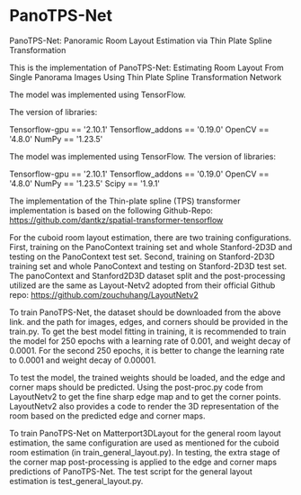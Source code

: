 # PanoTPS-Net
PanoTPS-Net: Panoramic Room Layout Estimation via Thin Plate Spline Transformation

This is the implementation of PanoTPS-Net: Estimating Room Layout From Single Panorama Images Using Thin Plate Spline Transformation Network

The model was implemented using TensorFlow.

The version of libraries:

Tensorflow-gpu == '2.10.1'
Tensorflow_addons == '0.19.0'
OpenCV == '4.8.0'
NumPy == '1.23.5'

The model was implemented using TensorFlow.
The version of libraries:

Tensorflow-gpu == '2.10.1'
Tensorflow\_addons == '0.19.0'
OpenCV == '4.8.0'
NumPy == '1.23.5'
Scipy == '1.9.1'


The implementation of the Thin-plate spline (TPS) transformer implementation is based on the following Github-Repo:
https://github.com/dantkz/spatial-transformer-tensorflow

For the cuboid room layout estimation, there are two training configurations. First, training on the PanoContext training set and whole Stanford-2D3D and testing on the PanoContext test set. Second, training on Stanford-2D3D training set and whole PanoContext and testing on Stanford-2D3D test set.
The panoContext and Stanford2D3D dataset split and the post-processing utilized are the same as Layout-Netv2  adopted from their official Github repo:
https://github.com/zouchuhang/LayoutNetv2

To train PanoTPS-Net, the dataset should be downloaded from the above link. and the path for images, edges, and corners should be provided in the train.py.
To get the best model fitting in training, it is recommended to train the model for 250 epochs with a learning rate of 0.001, and weight decay of 0.0001. For the second 250 epochs, it is better to change the learning rate to 0.0001 and weight decay of 0.00001.

To test the model, the trained weights should be loaded, and the edge and corner maps should be predicted. Using the post-proc.py code from LayoutNetv2 to get the fine sharp edge map and to get the corner points. LayoutNetv2 also provides a code to render the 3D representation of the room based on the predicted edge and corner maps.

To train PanoTPS-Net on Matterport3DLayout for the general room layout estimation, the same configuration are used as mentioned for the cuboid room estimation (in train_general_layout.py). In testing, the extra stage of the corner map post-processing is applied to the edge and corner maps predictions of PanoTPS-Net. The test script for the general layout estimation is test_general_layout.py.
